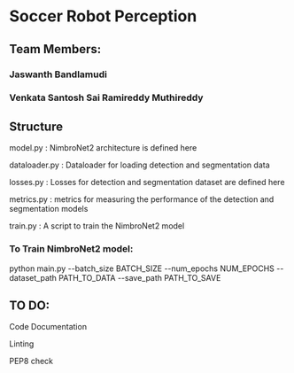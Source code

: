#  Soccer Robot Perception

## Team Members:
### Jaswanth Bandlamudi
### Venkata Santosh Sai Ramireddy Muthireddy


## Structure
model.py : NimbroNet2 architecture is defined here

dataloader.py : Dataloader for loading detection and segmentation data

losses.py : Losses for detection and segmentation dataset are defined here

metrics.py : metrics for measuring the performance of the detection and segmentation models

train.py : A script to train the NimbroNet2 model

### To Train NimbroNet2 model:
python main.py --batch_size BATCH_SIZE --num_epochs NUM_EPOCHS --dataset_path PATH_TO_DATA --save_path PATH_TO_SAVE


## TO DO:

Code Documentation

Linting

PEP8 check